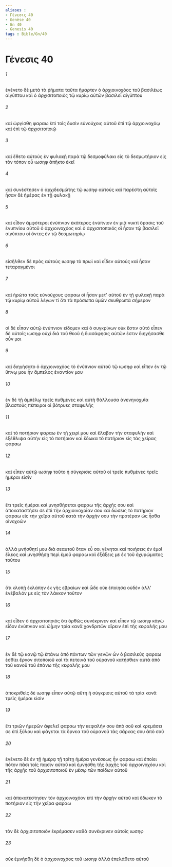 ```yaml
---
aliases : 
- Γένεσις 40
- Genèse 40
- Gn 40
- Genesis 40
tags : Bible/Gn/40
---
```


# Γένεσις 40

###### 1
ἐγένετο δὲ μετὰ τὰ ῥήματα ταῦτα ἥμαρτεν ὁ ἀρχιοινοχόος τοῦ βασιλέως αἰγύπτου καὶ ὁ ἀρχισιτοποιὸς τῷ κυρίῳ αὐτῶν βασιλεῖ αἰγύπτου
###### 2
καὶ ὠργίσθη φαραω ἐπὶ τοῖς δυσὶν εὐνούχοις αὐτοῦ ἐπὶ τῷ ἀρχιοινοχόῳ καὶ ἐπὶ τῷ ἀρχισιτοποιῷ
###### 3
καὶ ἔθετο αὐτοὺς ἐν φυλακῇ παρὰ τῷ δεσμοφύλακι εἰς τὸ δεσμωτήριον εἰς τὸν τόπον οὗ ιωσηφ ἀπῆκτο ἐκεῖ
###### 4
καὶ συνέστησεν ὁ ἀρχιδεσμώτης τῷ ιωσηφ αὐτούς καὶ παρέστη αὐτοῖς ἦσαν δὲ ἡμέρας ἐν τῇ φυλακῇ
###### 5
καὶ εἶδον ἀμφότεροι ἐνύπνιον ἑκάτερος ἐνύπνιον ἐν μιᾷ νυκτὶ ὅρασις τοῦ ἐνυπνίου αὐτοῦ ὁ ἀρχιοινοχόος καὶ ὁ ἀρχισιτοποιός οἳ ἦσαν τῷ βασιλεῖ αἰγύπτου οἱ ὄντες ἐν τῷ δεσμωτηρίῳ
###### 6
εἰσῆλθεν δὲ πρὸς αὐτοὺς ιωσηφ τὸ πρωὶ καὶ εἶδεν αὐτούς καὶ ἦσαν τεταραγμένοι
###### 7
καὶ ἠρώτα τοὺς εὐνούχους φαραω οἳ ἦσαν μετ' αὐτοῦ ἐν τῇ φυλακῇ παρὰ τῷ κυρίῳ αὐτοῦ λέγων τί ὅτι τὰ πρόσωπα ὑμῶν σκυθρωπὰ σήμερον
###### 8
οἱ δὲ εἶπαν αὐτῷ ἐνύπνιον εἴδομεν καὶ ὁ συγκρίνων οὐκ ἔστιν αὐτό εἶπεν δὲ αὐτοῖς ιωσηφ οὐχὶ διὰ τοῦ θεοῦ ἡ διασάφησις αὐτῶν ἐστιν διηγήσασθε οὖν μοι
###### 9
καὶ διηγήσατο ὁ ἀρχιοινοχόος τὸ ἐνύπνιον αὐτοῦ τῷ ιωσηφ καὶ εἶπεν ἐν τῷ ὕπνῳ μου ἦν ἄμπελος ἐναντίον μου
###### 10
ἐν δὲ τῇ ἀμπέλῳ τρεῖς πυθμένες καὶ αὐτὴ θάλλουσα ἀνενηνοχυῖα βλαστούς πέπειροι οἱ βότρυες σταφυλῆς
###### 11
καὶ τὸ ποτήριον φαραω ἐν τῇ χειρί μου καὶ ἔλαβον τὴν σταφυλὴν καὶ ἐξέθλιψα αὐτὴν εἰς τὸ ποτήριον καὶ ἔδωκα τὸ ποτήριον εἰς τὰς χεῖρας φαραω
###### 12
καὶ εἶπεν αὐτῷ ιωσηφ τοῦτο ἡ σύγκρισις αὐτοῦ οἱ τρεῖς πυθμένες τρεῖς ἡμέραι εἰσίν
###### 13
ἔτι τρεῖς ἡμέραι καὶ μνησθήσεται φαραω τῆς ἀρχῆς σου καὶ ἀποκαταστήσει σε ἐπὶ τὴν ἀρχιοινοχοΐαν σου καὶ δώσεις τὸ ποτήριον φαραω εἰς τὴν χεῖρα αὐτοῦ κατὰ τὴν ἀρχήν σου τὴν προτέραν ὡς ἦσθα οἰνοχοῶν
###### 14
ἀλλὰ μνήσθητί μου διὰ σεαυτοῦ ὅταν εὖ σοι γένηται καὶ ποιήσεις ἐν ἐμοὶ ἔλεος καὶ μνησθήσῃ περὶ ἐμοῦ φαραω καὶ ἐξάξεις με ἐκ τοῦ ὀχυρώματος τούτου
###### 15
ὅτι κλοπῇ ἐκλάπην ἐκ γῆς εβραίων καὶ ὧδε οὐκ ἐποίησα οὐδέν ἀλλ' ἐνέβαλόν με εἰς τὸν λάκκον τοῦτον
###### 16
καὶ εἶδεν ὁ ἀρχισιτοποιὸς ὅτι ὀρθῶς συνέκρινεν καὶ εἶπεν τῷ ιωσηφ κἀγὼ εἶδον ἐνύπνιον καὶ ὤ|μην τρία κανᾶ χονδριτῶν αἴρειν ἐπὶ τῆς κεφαλῆς μου
###### 17
ἐν δὲ τῷ κανῷ τῷ ἐπάνω ἀπὸ πάντων τῶν γενῶν ὧν ὁ βασιλεὺς φαραω ἐσθίει ἔργον σιτοποιοῦ καὶ τὰ πετεινὰ τοῦ οὐρανοῦ κατήσθιεν αὐτὰ ἀπὸ τοῦ κανοῦ τοῦ ἐπάνω τῆς κεφαλῆς μου
###### 18
ἀποκριθεὶς δὲ ιωσηφ εἶπεν αὐτῷ αὕτη ἡ σύγκρισις αὐτοῦ τὰ τρία κανᾶ τρεῖς ἡμέραι εἰσίν
###### 19
ἔτι τριῶν ἡμερῶν ἀφελεῖ φαραω τὴν κεφαλήν σου ἀπὸ σοῦ καὶ κρεμάσει σε ἐπὶ ξύλου καὶ φάγεται τὰ ὄρνεα τοῦ οὐρανοῦ τὰς σάρκας σου ἀπὸ σοῦ
###### 20
ἐγένετο δὲ ἐν τῇ ἡμέρᾳ τῇ τρίτῃ ἡμέρα γενέσεως ἦν φαραω καὶ ἐποίει πότον πᾶσι τοῖς παισὶν αὐτοῦ καὶ ἐμνήσθη τῆς ἀρχῆς τοῦ ἀρχιοινοχόου καὶ τῆς ἀρχῆς τοῦ ἀρχισιτοποιοῦ ἐν μέσῳ τῶν παίδων αὐτοῦ
###### 21
καὶ ἀπεκατέστησεν τὸν ἀρχιοινοχόον ἐπὶ τὴν ἀρχὴν αὐτοῦ καὶ ἔδωκεν τὸ ποτήριον εἰς τὴν χεῖρα φαραω
###### 22
τὸν δὲ ἀρχισιτοποιὸν ἐκρέμασεν καθὰ συνέκρινεν αὐτοῖς ιωσηφ
###### 23
οὐκ ἐμνήσθη δὲ ὁ ἀρχιοινοχόος τοῦ ιωσηφ ἀλλὰ ἐπελάθετο αὐτοῦ
